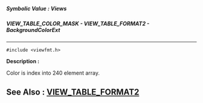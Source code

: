 ##### Symbolic Value : Views
##### VIEW_TABLE_COLOR_MASK - VIEW_TABLE_FORMAT2 - BackgroundColorExt
---
```
#include <viewfmt.h>
```
**Description :**

Color is index into 240 element array.

**See Also :**
[VIEW_TABLE_FORMAT2](/reference/Data/VIEW_TABLE_FORMAT2)
---

